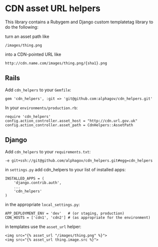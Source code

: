 CDN asset URL helpers
=====================

This library contains a Rubygem and Django custom templatetag library to do the following:

turn an asset path like

    /images/thing.png

into a CDN-pointed URL like

    http://cdn.name.com/images/thing.png/{sha1}.png

Rails
-----

Add `cdn_helpers` to your `Gemfile`:

    gem 'cdn_helpers', :git => 'git@github.com:alphagov/cdn_helpers.git'

In your `environments/production.rb`:

    require 'cdn_helpers'
    config.action_controller.asset_host = "http://cdn.url.gov.uk"
    config.action_controller.asset_path = CdnHelpers::AssetPath

Django
------

Add `cdn_helpers` to your `requirements.txt`:

    -e git+ssh://git@github.com/alphagov/cdn_helpers.git#egg=cdn_helpers
    
in `settings.py` add cdn_helpers to your list of installed apps:

    INSTALLED_APPS = (
        'django.contrib.auth',
        ...
        'cdn_helpers'
    )

in the appropriate `local_settings.py`:

    APP_DEPLOYMENT_ENV = 'dev'   # (or staging, production)
    CDN_HOSTS = ['cdn1', 'cdn2'] # (as appropriate for the environment)
    
    
in templates use the `asset_url` helper:

    <img src="{% asset_url "/images/thing.png" %}">
    <img src="{% asset_url thing.image.src %}">
